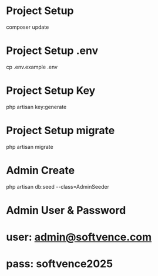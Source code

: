 # Project Setup
composer update
# Project Setup .env
cp .env.example .env
# Project Setup Key
php artisan key:generate
# Project Setup migrate
php artisan migrate
# Admin Create
php artisan db:seed --class=AdminSeeder

# Admin User & Password
# user: admin@softvence.com
# pass: softvence2025
